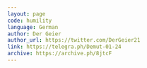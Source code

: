 ```yaml
---
layout: page
code: humility
language: German
author: Der Geier
author_url: https://twitter.com/DerGeier21
link: https://telegra.ph/Demut-01-24
archive: https://archive.ph/8jtcF
---
```

